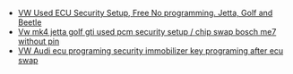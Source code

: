 - [VW Used ECU Security Setup, Free No programming. Jetta, Golf and Beetle](https://youtu.be/t08crkdfMYI)
- [Vw mk4 jetta golf gti used pcm security setup / chip swap bosch me7 without pin](https://youtu.be/5d-9x7Gn1XU)
- [VW Audi ecu programing security immobilizer key programing after ecu swap](https://youtu.be/ElFoFmeztfI)
